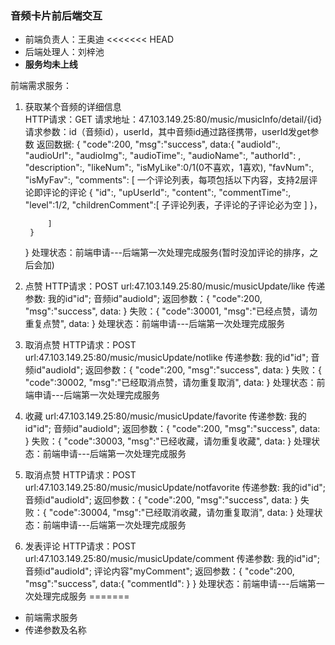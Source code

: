 ### 音频卡片前后端交互
- 前端负责人：王奥迪
<<<<<<< HEAD
- 后端处理人：刘梓池
- **服务均未上线**

前端需求服务：
1. 获取某个音频的详细信息   
HTTP请求：GET 
请求地址：47.103.149.25:80/music/musicInfo/detail/{id}
请求参数：id（音频id），userId，其中音频id通过路径携带，userId发get参数
返回数据: {
    "code":200,
    "msg":"success",
    data:{
        "audioId":,
        "audioUrl":,
        "audioImg":,
        "audioTime":,
        "audioName":,
        "authorId": ,
        "description":,
        "likeNum":,
        "isMyLike":0/1(0不喜欢，1喜欢),
        "favNum":,
        "isMyFav":,
         "comments": [
            一个评论列表，每项包括以下内容，支持2层评论即评论的评论
                {
                    "id":,
                    "upUserId":,
                    "content":,
                    "commentTime":,
                    "level":1/2,
                    "childrenComment":[
                        子评论列表，子评论的子评论必为空
                    ]
                }，

            ]
        }
    }
处理状态：前端申请---后端第一次处理完成服务(暂时没加评论的排序，之后会加)

2. 点赞
HTTP请求：POST
url:47.103.149.25:80/music/musicUpdate/like
传递参数: 我的id"id"; 音频id"audioId"; 
返回参数：{
    "code":200,
    "msg":"success",
    data:
    }
    失败：{
    "code":30001,
    "msg":"已经点赞，请勿重复点赞",
    data:
    }
处理状态：前端申请---后端第一次处理完成服务

3. 取消点赞
HTTP请求：POST
url:47.103.149.25:80/music/musicUpdate/notlike
传递参数: 我的id"id"; 音频id"audioId"; 
返回参数：{
    "code":200,
    "msg":"success",
    data:
    }
    失败：{
    "code":30002,
    "msg":"已经取消点赞，请勿重复取消",
    data:
    }
处理状态：前端申请---后端第一次处理完成服务

4. 收藏
url:47.103.149.25:80/music/musicUpdate/favorite
传递参数: 我的id"id"; 音频id"audioId"; 
返回参数：{
    "code":200,
    "msg":"success",
    data:
    }
    失败：{
    "code":30003,
    "msg":"已经收藏，请勿重复收藏",
    data:
    }
处理状态：前端申请---后端第一次处理完成服务

5. 取消点赞
HTTP请求：POST
url:47.103.149.25:80/music/musicUpdate/notfavorite
传递参数: 我的id"id"; 音频id"audioId"; 
返回参数：{
    "code":200,
    "msg":"success",
    data:
    }
    失败：{
    "code":30004,
    "msg":"已经取消收藏，请勿重复取消",
    data:
    }
处理状态：前端申请---后端第一次处理完成服务

6. 发表评论
HTTP请求：POST
url:47.103.149.25:80/music/musicUpdate/comment
传递参数: 我的id"id"; 音频id"audioId"; 评论内容"myComment"; 
返回参数：{
    "code":200,
    "msg":"success",
    data:{
        "commentId":
        }
    }
处理状态：前端申请---后端第一次处理完成服务
=======
- 前端需求服务
- 传递参数及名称
